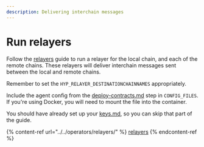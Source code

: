 ```yaml
---
description: Delivering interchain messages
---
```


# Run relayers

Follow the [relayers](../../operators/relayers/ "mention") guide to run a relayer for the local chain, and each of the remote chains. These relayers will deliver interchain messages sent between the local and remote chains.

Remember to set the `HYP_RELAYER_DESTINATIONCHAINNAMES` appropriately.

Include the agent config from the [deploy-contracts.md](deploy-contracts.md "mention") step in `CONFIG_FILES`. If you're using Docker, you will need to mount the file into the container.

You should have already set up your [keys.md](keys.md "mention"), so you can skip that part of the guide.

{% content-ref url="../../operators/relayers/" %}
[relayers](../../operators/relayers/)
{% endcontent-ref %}
